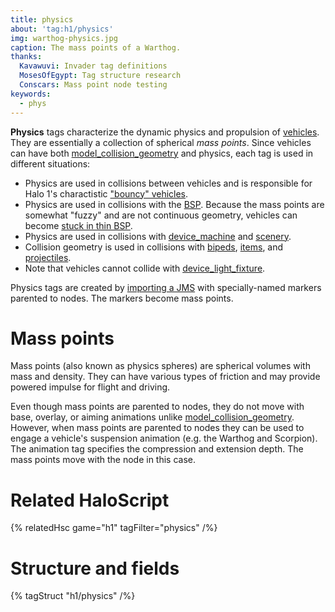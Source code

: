```yaml
---
title: physics
about: 'tag:h1/physics'
img: warthog-physics.jpg
caption: The mass points of a Warthog.
thanks:
  Kavawuvi: Invader tag definitions
  MosesOfEgypt: Tag structure research
  Conscars: Mass point node testing
keywords:
  - phys
---
```

**Physics** tags characterize the dynamic physics and propulsion of [vehicles](~vehicle). They are essentially a collection of spherical _mass points_. Since vehicles can have both [model_collision_geometry](~) and physics, each tag is used in different situations:

* Physics are used in collisions between vehicles and is responsible for Halo 1's charactistic ["bouncy" vehicles][bouncy].
* Physics are used in collisions with the [BSP](~scenario_structure_bsp). Because the mass points are somewhat "fuzzy" and are not continuous geometry, vehicles can become [stuck in thin BSP][stuck-bsp].
* Physics are used in collisions with [device_machine](~) and [scenery](~).
* Collision geometry is used in collisions with [bipeds](~biped), [items](~item), and [projectiles](~projectile).
* Note that vehicles cannot collide with [device_light_fixture](~).

Physics tags are created by [importing a JMS](~h1-tool#physics) with specially-named markers parented to nodes. The markers become mass points.

# Mass points
Mass points (also known as physics spheres) are spherical volumes with mass and density. They can have various types of friction and may provide powered impulse for flight and driving.

Even though mass points are parented to nodes, they do not move with base, overlay, or aiming animations unlike [model_collision_geometry](~). However, when mass points are parented to nodes they can be used to engage a vehicle's suspension animation (e.g. the Warthog and Scorpion). The animation tag specifies the compression and extension depth. The mass points move with the node in this case.

# Related HaloScript

{% relatedHsc game="h1" tagFilter="physics" /%}

# Structure and fields

{% tagStruct "h1/physics" /%}

[bouncy]: https://youtu.be/Vz48n5jZaQ8?t=1
[stuck-bsp]: https://youtu.be/n5uN1RuOVRM?t=22
